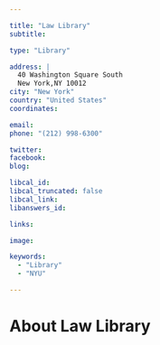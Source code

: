 ```yaml
---

title: "Law Library"
subtitle: 

type: "Library"

address: |
  40 Washington Square South
  New York,NY 10012
city: "New York"
country: "United States"
coordinates: 

email: 
phone: "(212) 998-6300"

twitter: 
facebook: 
blog:

libcal_id: 
libcal_truncated: false
libcal_link: 
libanswers_id: 

links:

image: 

keywords:
  - "Library"
  - "NYU"

---
```


# About Law Library


